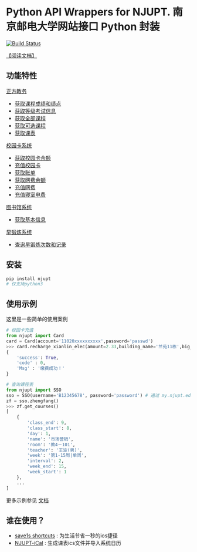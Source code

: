 
# Python API Wrappers for NJUPT.   南京邮电大学网站接口 Python 封装
[![Build Status](https://travis-ci.com/gaoliang/NJUPT-API.svg?branch=develop)](https://travis-ci.com/gaoliang/NJUPT-API)

[【阅读文档】](http://gaoliang.github.io/NJUPT-API)

## 功能特性

[正方教务](#正方教务)

- [获取课程成绩和绩点](#获取课程成绩和绩点)
- [获取等级考试信息](#获取等级考试信息)
- [获取全部课程](#获取全部课程)
- [获取可选课程](#获取可选课程)
- [获取课表](#获取课表)

[校园卡系统](#校园卡系统)

- [获取校园卡余额](#获取校园卡余额)
- [充值校园卡](#充值校园卡)
- [获取账单](#获取账单)
- [获取网费余额](#获取网费余额)
- [充值网费](#充值网费)
- [充值寝室电费](#充值寝室电费)

[图书馆系统](#图书馆系统)

- [获取基本信息](#获取基本信息)

[早锻炼系统](#早锻炼系统)

- [查询早锻炼次数和记录](#早锻炼系统)

## 安装

```bash
pip install njupt
# 仅支持python3
```

## 使用示例

这里是一些简单的使用案例
```python
# 校园卡充值
from njupt import Card
card = Card(account='11020xxxxxxxxxx',password='passwd')
>>> card.recharge_xianlin_elec(amount=2.33,building_name='兰苑11栋',big_room_id='403', small_room_id='1')
{
    'success': True,
    'code' : 0,
    'Msg' : '缴费成功！'
}
```
```python
# 查询课程表
from njupt import SSO
sso = SSO(username='B12345678', password='password') # 通过 my.njupt.edu.cn 单点登录
zf = sso.zhengfang()
>>> zf.get_courses()
[
    {
        'class_end': 9,
        'class_start': 8,
        'day': 1,
        'name': '市场营销',
        'room': '教4－101',
        'teacher': '王波(男)',
        'week': '第1-15周|单周',
        'interval': 2,
        'week_end': 15,
        'week_start': 1
    },
    ...
]
```
更多示例参见 [文档](http://gaoliang.github.io/NJUPT-API)

## 谁在使用？

- [save1s shortcuts](https://shortcuts.save1s.com) : 为生活节省一秒的ios捷径
- [NJUPT-iCal](https://github.com/shaoye/NJUPT-iCal) : 生成课表ics文件并导入系统日历
